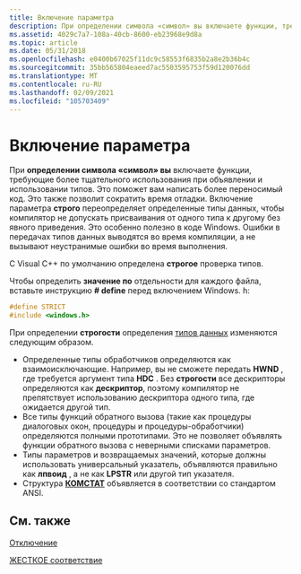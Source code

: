 ```yaml
---
title: Включение параметра
description: При определении символа «символ» вы включаете функции, требующие более тщательного использования при объявлении и использовании типов.
ms.assetid: 4029c7a7-108a-40cb-8600-eb23968e9d8a
ms.topic: article
ms.date: 05/31/2018
ms.openlocfilehash: e0400b67025f11dc9c58553f6835b2a8e2b36b4c
ms.sourcegitcommit: 35bb565804eaeed7ac5503595753f59d120076dd
ms.translationtype: MT
ms.contentlocale: ru-RU
ms.lasthandoff: 02/09/2021
ms.locfileid: "105703409"
---
```

# <a name="enabling-strict"></a>Включение параметра

При **определении символа «символ» вы** включаете функции, требующие более тщательного использования при объявлении и использовании типов. Это поможет вам написать более переносимый код. Это также позволит сократить время отладки. Включение параметра **строго** переопределяет определенные типы данных, чтобы компилятор не допускать присваивания от одного типа к другому без явного приведения. Это особенно полезно в коде Windows. Ошибки в передачах типов данных выводятся во время компиляции, а не вызывают неустранимые ошибки во время выполнения.

С Visual C++ по умолчанию определена **строгое** проверка типов.

Чтобы определить **значение по** отдельности для каждого файла, вставьте инструкцию **\# define** перед включением Windows. h:


```C++
#define STRICT
#include <windows.h>
```



При определении **строгости** определения [типов данных](windows-data-types.md) изменяются следующим образом.

-   Определенные типы обработчиков определяются как взаимоисключающие. Например, вы не сможете передать **HWND** , где требуется аргумент типа **HDC** . Без **строгости** все дескрипторы определяются как **дескриптор**, поэтому компилятор не препятствует использованию дескриптора одного типа, где ожидается другой тип.
-   Все типы функций обратного вызова (такие как процедуры диалоговых окон, процедуры и процедуры-обработчики) определяются полными прототипами. Это не позволяет объявлять функции обратного вызова с неверными списками параметров.
-   Типы параметров и возвращаемых значений, которые должны использовать универсальный указатель, объявляются правильно как **лпвоид** , а не как **LPSTR** или другой тип указателя.
-   Структура [**КОМСТАТ**](/windows/desktop/api/winbase/ns-winbase-comstat) объявляется в соответствии со стандартом ANSI.

## <a name="related-topics"></a>См. также

<dl> <dt>

[Отключение](disabling-strict.md)
</dt> <dt>

[ЖЕСТКОЕ соответствие](strict-compliance.md)
</dt> </dl>

 

 
